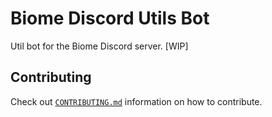 # Biome Discord Utils Bot

Util bot for the Biome Discord server. [WIP]

## Contributing

Check out [`CONTRIBUTING.md`](CONTRIBUTING.md) information on how to contribute.
